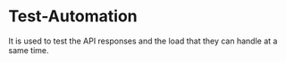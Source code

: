 # Test-Automation

It is used to test the API responses and the load that they can handle at a same time.
